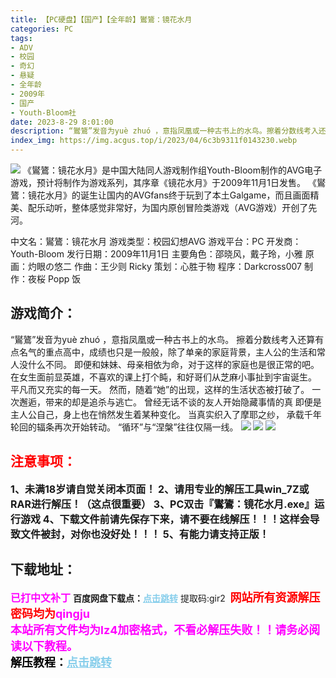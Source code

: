 ```yaml
---
title: 【PC硬盘】【国产】【全年龄】鸑鷟：镜花水月
categories: PC
tags:
- ADV
- 校园
- 奇幻
- 悬疑
- 全年龄
- 2009年
- 国产
- Youth-Bloom社
date: 2023-8-29 8:01:00
description: “鸑鷟”发音为yuè zhuó ，意指凤凰或一种古书上的水鸟。擦着分数线考入还算有点名气的重点高中，成绩也只是一般般，除了单亲的家庭背景，主人公的生活和常人没什么不同。即便和妹妹、母亲相依为命，对于这样的家庭也是很正常的吧。在女生面前显英雄，不喜欢的课上打个盹，和好哥们从芝麻小事扯到宇宙诞生。平凡而又充实的每一天。然而，随着“她”的出现，这样的生活状态被打破了。一次邂逅，带来的却是追杀与逃亡。曾经无话不谈的友人开始隐藏事情的真即便是主人公自己，身上也在悄然发生着某种变化。当真实织入了摩耶之纱，承载千年轮回的辐条再次开始转动。“循环”与“涅槃”往往仅隔一线。
index_img: https://img.acgus.top/i/2023/04/6c3b9311f0143230.webp
---
```

![](https://img.acgus.top/i/2023/04/6c3b9311f0143230.webp)
《鸑鷟：镜花水月》是中国大陆同人游戏制作组Youth-Bloom制作的AVG电子游戏，预计将制作为游戏系列，其序章《镜花水月》于2009年11月1日发售。 
《鸑鷟：镜花水月》的诞生让国内的AVGfans终于玩到了本土Galgame，而且画面精美、配乐动听，整体感觉非常好，为国内原创冒险类游戏（AVG游戏）开创了先河。

中文名：鸑鷟：镜花水月
游戏类型：校园幻想AVG
游戏平台：PC
开发商：Youth-Bloom
发行日期：2009年11月1日
主要角色：邵晓风，戴子玲，小雅
原画：灼眼の悠二
作曲：王少则 Ricky
策划：心胜于物
程序：Darkcross007
制作：夜桜 Popp 饭

## 游戏简介：
“鸑鷟”发音为yuè zhuó ，意指凤凰或一种古书上的水鸟。
擦着分数线考入还算有点名气的重点高中，成绩也只是一般般，除了单亲的家庭背景，主人公的生活和常人没什么不同。
即便和妹妹、母亲相依为命，对于这样的家庭也是很正常的吧。
在女生面前显英雄，不喜欢的课上打个盹，和好哥们从芝麻小事扯到宇宙诞生。
平凡而又充实的每一天。
然而，随着“她”的出现，这样的生活状态被打破了。
一次邂逅，带来的却是追杀与逃亡。
曾经无话不谈的友人开始隐藏事情的真
即便是主人公自己，身上也在悄然发生着某种变化。
当真实织入了摩耶之纱，
承载千年轮回的辐条再次开始转动。
“循环”与“涅槃”往往仅隔一线。
![](https://img.acgus.top/i/2023/04/813455f625143237.webp)
![](https://img.acgus.top/i/2023/04/939cc2ebf1143241.webp)
![](https://img.acgus.top/i/2023/04/1244acafca143257.webp)






## <font color=#FF0000 >注意事项：</font>
<font size=3><b>1、未满18岁请自觉关闭本页面！
2、请用专业的解压工具win_7Z或RAR进行解压！（这点很重要）
3、PC双击『鸑鷟：镜花水月.exe』运行游戏
4、下载文件前请先保存下来，请不要在线解压！！！这样会导致文件被封，对你也没好处！！！
5、有能力请支持正版！</b></font>

## 下载地址：
<font color=#FF00FF size=3><b>已打中文补丁</b></font>
<b>百度网盘下载点：</b><a href="https://pan.baidu.com/s/17AEl1UjjyfQ6XOXXZR4v1A?pwd=gir2" style="color: #87CEEB;"><b>点击跳转</b></a> 提取码:gir2
<a style="padding: 0" href="https://post.qingju.org/AD/"><img style="max-width:100%" src="https://img.acgus.top/i/2024/07/478f689b8021d8d499ab43d21acf137a.gif" alt=""></a>
<b><font color=#FF0000 size=4>网站所有资源解压密码均为</b></font><b><font color=#FF00FF size=4>qingju</font><font color=#FF0000 ></font></b><br><b><font color=#FF00FF size=4>本站所有文件均为lz4加密格式，不看必解压失败！！请务必阅读以下教程。</b></font><br><b><font color=#000 size=4>解压教程：</b><a href="https://post.qingju.org/tutorial/000/" style="color: #87CEEB;"><b>点击跳转</b></a>